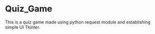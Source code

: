 # Quiz_Game
This is a quiz game made using python request module and establishing simple UI Tkinter.
